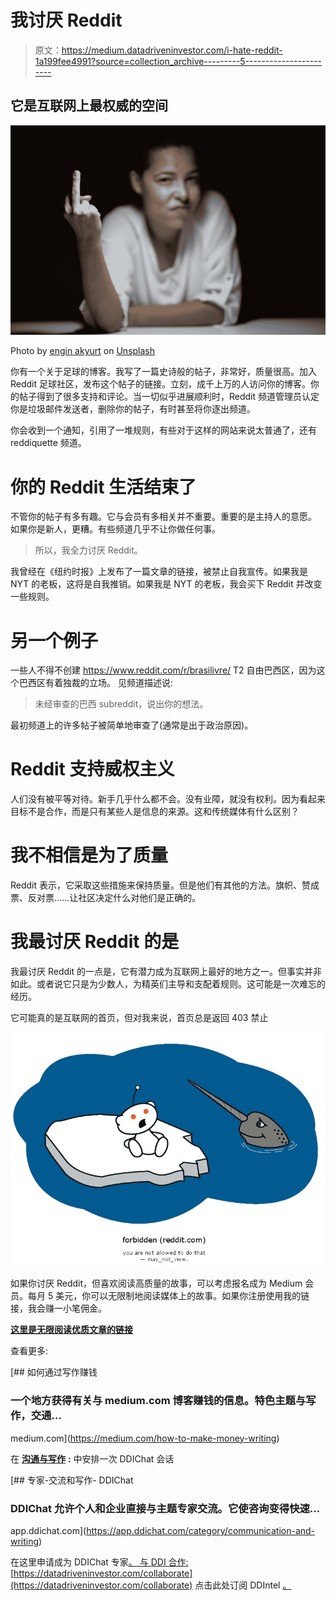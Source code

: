 # 我讨厌 Reddit

> 原文：<https://medium.datadriveninvestor.com/i-hate-reddit-1a199fee4991?source=collection_archive---------5----------------------->

## 它是互联网上最权威的空间

![](img/3cfc67ceea10f6064289d9bf16547971.png)

Photo by [engin akyurt](https://unsplash.com/@enginakyurt?utm_source=medium&utm_medium=referral) on [Unsplash](https://unsplash.com?utm_source=medium&utm_medium=referral)

你有一个关于足球的博客。我写了一篇史诗般的帖子，非常好，质量很高。加入 Reddit 足球社区，发布这个帖子的链接。立刻，成千上万的人访问你的博客。你的帖子得到了很多支持和评论。当一切似乎进展顺利时，Reddit 频道管理员认定你是垃圾邮件发送者，删除你的帖子，有时甚至将你逐出频道。

你会收到一个通知，引用了一堆规则，有些对于这样的网站来说太普通了，还有 reddiquette 频道。

# 你的 Reddit 生活结束了

不管你的帖子有多有趣。它与会员有多相关并不重要。重要的是主持人的意愿。
如果你是新人，更糟。有些频道几乎不让你做任何事。

> 所以，我全力讨厌 Reddit。

我曾经在《纽约时报》上发布了一篇文章的链接，被禁止自我宣传。如果我是 NYT 的老板，这将是自我推销。如果我是 NYT 的老板，我会买下 Reddit 并改变一些规则。

# 另一个例子

一些人不得不创建 https://www.reddit.com/r/brasilivre/ T2 自由巴西区，因为这个巴西区有着独裁的立场。
见频道描述说:

> 未经审查的巴西 subreddit，说出你的想法。

最初频道上的许多帖子被简单地审查了(通常是出于政治原因)。

# Reddit 支持威权主义

人们没有被平等对待。新手几乎什么都不会。没有业障，就没有权利。因为看起来目标不是合作，而是只有某些人是信息的来源。这和传统媒体有什么区别？

# 我不相信是为了质量

Reddit 表示，它采取这些措施来保持质量。但是他们有其他的方法。旗帜、赞成票、反对票……让社区决定什么对他们是正确的。

# 我最讨厌 Reddit 的是

我最讨厌 Reddit 的一点是，它有潜力成为互联网上最好的地方之一。但事实并非如此。或者说它只是为少数人，为精英们主导和支配着规则。这可能是一次难忘的经历。

它可能真的是互联网的首页，但对我来说，首页总是返回 403 禁止

![](img/1c24b2632501b2f074d3967f36ad84a5.png)

如果你讨厌 Reddit，但喜欢阅读高质量的故事，可以考虑报名成为 Medium 会员。每月 5 美元，你可以无限制地阅读媒体上的故事。如果你注册使用我的链接，我会赚一小笔佣金。

[**这里是无限阅读优质文章的链接**](https://auhlrich.medium.com/membership)

查看更多:

[](https://medium.com/how-to-make-money-writing) [## 如何通过写作赚钱

### 一个地方获得有关与 medium.com 博客赚钱的信息。特色主题与写作，交通…

medium.com](https://medium.com/how-to-make-money-writing) 

在 [**沟通与写作**](https://app.ddichat.com/category/communication-and-writing) **:** 中安排一次 DDIChat 会话

[](https://app.ddichat.com/category/communication-and-writing) [## 专家-交流和写作- DDIChat

### DDIChat 允许个人和企业直接与主题专家交流。它使咨询变得快速…

app.ddichat.com](https://app.ddichat.com/category/communication-and-writing) 

在这里申请成为 DDIChat 专家[。
与 DDI 合作:](https://app.ddichat.com/expertsignup)[https://datadriveninvestor.com/collaborate](https://datadriveninvestor.com/collaborate)
点击此处订阅 DDIntel [。](https://ddintel.datadriveninvestor.com/)